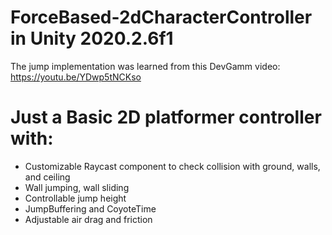 # ForceBased-2dCharacterController in Unity 2020.2.6f1

The jump implementation was learned from this DevGamm video: https://youtu.be/YDwp5tNCKso

# Just a Basic 2D platformer controller with:
  - Customizable Raycast component to check collision with ground, walls, and ceiling
  - Wall jumping, wall sliding
  - Controllable jump height
  - JumpBuffering and CoyoteTime
  - Adjustable air drag and friction
  
